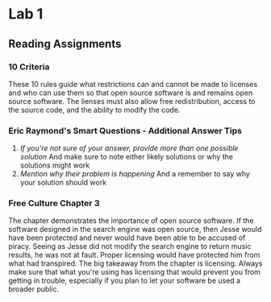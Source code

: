 # Lab 1

## Reading Assignments
### 10 Criteria
  These 10 rules guide what restrictions can and cannot be made to licenses and who can use them so that open source software
  is and remains open source software.  The lienses must also allow free redistribution, access to the source code, and the ability
  to modify the code.
  
### Eric Raymond's Smart Questions - Additional Answer Tips
  1. *If you're not sure of your answer, provide more than one possible solution*  And make sure to note either likely solutions or 
  why the solutions might work
  2. *Mention why their problem is happening*  And a remember to say why your solution should work
  
### Free Culture Chapter 3
  The chapter demonstrates the importance of open source software.  If the software designed in the search engine was open source, then Jesse would have been protected and never would have been able to be accused of piracy.  Seeing as Jesse did not modify the search engine to return music results, he was not at fault.  Proper licensing would have protected him from what had transpired.  The big takeaway from the chapter is licensing.  Always make sure that what you're using has licensing that would prevent you from getting in trouble, especially if you plan to let your software be used a broader public.
